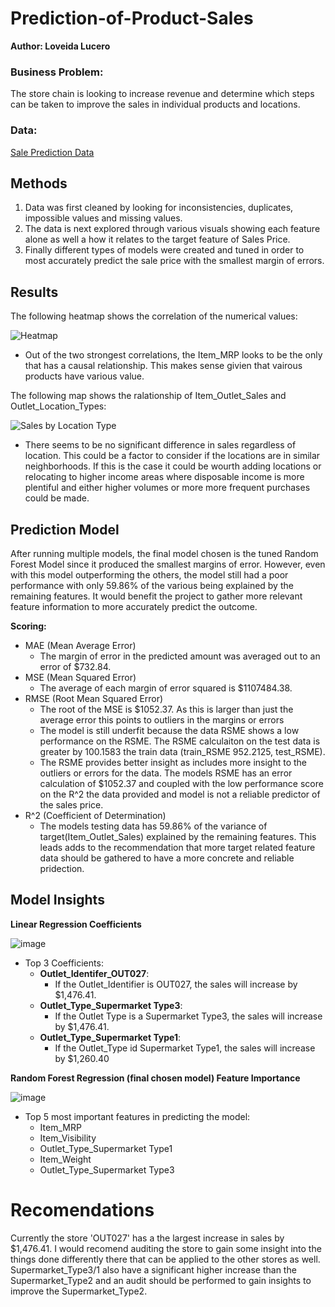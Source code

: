 # Prediction-of-Product-Sales

**Author: Loveida Lucero**

### Business Problem:
The store chain is looking to increase revenue and determine which steps can be taken to improve the sales in individual products and locations. 

### Data:
[Sale Prediction Data](https://drive.google.com/drive/u/0/folders/1Vi9HtxqFz0o0JEs6B-qcdZLCbP_g5Rxf)

## Methods
1. Data was first cleaned by looking for inconsistencies, duplicates, impossible values and missing values.
2. The data is next explored through various visuals showing each feature alone as well a how it relates to the target feature of Sales Price.
3. Finally different types of models were created and tuned in order to most accurately predict the sale price with the smallest margin of errors.

## Results

The following heatmap shows the correlation of the numerical values: 

![Heatmap](https://github.com/LoveidaLucero/Prediction-of-Product-Sales/assets/141985693/798e0439-e855-4432-8919-cc50d1406e13)

- Out of the two strongest correlations, the Item_MRP looks to be the only that has a causal relationship. This makes sense givien that vairous products have various value.


The following map shows the ralationship of Item_Outlet_Sales and Outlet_Location_Types:

![Sales by Location Type](https://github.com/LoveidaLucero/Prediction-of-Product-Sales/assets/141985693/3245b3c8-5dcf-4bdd-b62c-9feee00a7b29)

- There seems to be no significant difference in sales regardless of location. This could be a factor to consider if the locations are in similar neighborhoods. If this is the case it could be wourth adding locations or relocating to higher income areas where disposable income is more plentiful and either higher volumes or more more frequent purchases could be made. 

## Prediction Model
After running multiple models, the final model chosen is the tuned Random Forest Model since it produced the smallest margins of error. However, even with this model outperforming the others, the model still had a poor performance with only 59.86% of the various being explained by the remaining features. It would benefit the project to gather more relevant feature information to more accurately predict the outcome.  

**Scoring:**
- MAE (Mean Average Error)
  - The margin of error in the predicted amount was averaged out to an error of $732.84.
- MSE (Mean Squared Error)
  - The average of each margin of error squared is $1107484.38.
- RMSE (Root Mean Squared Error)
  - The root of the MSE is $1052.37. As this is larger than just the average error this points to outliers in the margins or errors 
  - The model is still underfit because the data RSME shows a low performance on the RSME. The RSME calculaiton on the test data is greater by 100.1583 the train data (train_RSME 952.2125, test_RSME).
  - The RSME provides better insight as includes more insight to the outliers or errors for the data. The models RSME has an error calculation of $1052.37 and coupled with the low performance score on the R^2 the data provided and model is not a reliable predictor of the sales price.
- R^2 (Coefficient of Determination)
  -  The models testing data has 59.86% of the variance of target(Item_Outlet_Sales) explained by the remaining features. This leads adds to the recommendation that more target related feature data should be gathered to have a more concrete and reliable pridection.
   
## Model Insights

**Linear Regression Coefficients**

![image](https://github.com/LoveidaLucero/Prediction-of-Product-Sales/assets/141985693/01142792-4261-4094-80dd-18b469c15c32)

- Top 3 Coefficients:
  - **Outlet_Identifer_OUT027**:
    - If the Outlet_Identifier is OUT027, the sales will increase by $1,476.41.
  - **Outlet_Type_Supermarket Type3**:
    - If the Outlet Type is a Supermarket Type3, the sales will increase by $1,476.41.
  - **Outlet_Type_Supermarket Type1**:
      - If the Outlet_Type id Supermarket Type1, the sales will increase by $1,260.40


 **Random Forest Regression (final chosen model) Feature Importance**

![image](https://github.com/LoveidaLucero/Prediction-of-Product-Sales/assets/141985693/864636ae-5bdb-4b21-9801-0ced324fcf59)

- Top 5 most important features in predicting the model:
  - Item_MRP
  - Item_Visibility
  - Outlet_Type_Supermarket Type1
  - Item_Weight
  - Outlet_Type_Supermarket Type3
 
# Recomendations
Currently the store 'OUT027' has a the largest increase in sales by $1,476.41. I would recomend auditing the store to gain some insight into the things done differently there that can be applied to the other stores as well. Supermarket_Type3/1 also have a significant higher increase than the Supermarket_Type2 and an audit should be performed to gain insights to improve the Supermarket_Type2.
